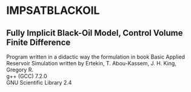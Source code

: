 # IMPSATBLACKOIL
## Fully Implicit Black-Oil Model, Control Volume Finite Difference

Program written in a didactic way the formulation in book Basic Applied Reservoir Simulation written by Ertekin, T. Abou-Kassem, J. H. King, Gregory R.<br />
g++ (GCC) 7.2.0<br />
GNU Scientific Library 2.4<br />
